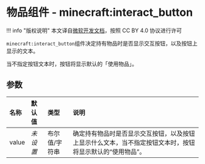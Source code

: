 # 物品组件 - minecraft:interact_button
!!! info "版权说明"
    本文译自[微软开发文档](https://learn.microsoft.com/en-us/minecraft/creator/)，按照 CC BY 4.0 协议进行许可

`minecraft:interact_button`组件决定持有物品时是否显示交互按钮，以及按钮上显示的文本。

当不指定按钮文本时，按钮将显示默认的「使用物品」。

## 参数
| 名称 | 默认值 | 类型 | 说明  |
|:----------|:----------|:----------|:----------|
| value | *未设置* | 布尔值/字符串 | 确定持有物品时是否显示交互按钮，以及按钮上显示什么文本，当不指定按钮文本时，按钮将显示默认的“使用物品”。 |